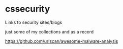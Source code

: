 # cssecurity
Links to security sites/blogs

just some of my collections and as a record

https://github.com/urlscan/awesome-malware-analysis
